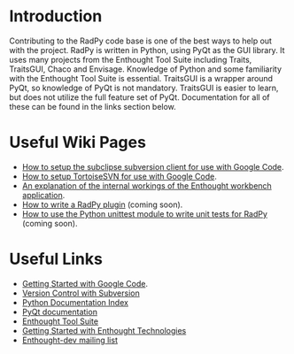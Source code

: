 # Introduction #

Contributing to the RadPy code base is one of the best ways to help out with the project.  RadPy is written in Python, using PyQt as the GUI library.  It uses many projects from the Enthought Tool Suite including Traits, TraitsGUI, Chaco and Envisage.  Knowledge of Python and some familiarity with the Enthought Tool Suite is essential. TraitsGUI is a wrapper around PyQt, so knowledge of PyQt is not mandatory.  TraitsGUI is easier to learn, but does not utilize the full feature set of PyQt.  Documentation for all of these can be found in the links section below.

# Useful Wiki Pages #

  * [How to setup the subclipse subversion client for use with Google Code](Subclipse.md).
  * [How to setup TortoiseSVN for use with Google Code](TortoiseSVN.md).
  * [An explanation of the internal workings of the Enthought workbench application](Workbench.md).
  * [How to write a RadPy plugin](Plugin_Guide.md) (coming soon).
  * [How to use the Python unittest module to write unit tests for RadPy](unittest.md) (coming soon).

# Useful Links #

  * [Getting Started with Google Code](http://code.google.com/p/support/wiki/GettingStarted).
  * [Version Control with Subversion](http://svnbook.red-bean.com/)
  * [Python Documentation Index](http://www.python.org/doc/)
  * [PyQt documentation](http://www.riverbankcomputing.com/software/pyqt/intro)
  * [Enthought Tool Suite](http://code.enthought.com/)
  * [Getting Started with Enthought Technologies](https://svn.enthought.com/enthought/wiki/GettingStartedWithEnthoughtTechnologies3x)
  * [Enthought-dev mailing list](https://mail.enthought.com/mailman/listinfo/enthought-dev)